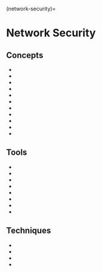 (network-security)=
# Network Security



## Concepts

* [](network-protocols-the-foundation-of-digital-communication-tcp-udp)
* [](the-osi-model-a-framework-for-data-transmission)
* [](common-network-devices-you-need-to-know)
* [](network-protocols-the-foundation-of-digital-communication-arp-dns-dhcp-http-and-ftp)
* [](perimeter-security-defend-your-network-against-malicious-attacks)
* [](secure-peer-to-peer-networks)
* [](how-to-stop-smtp-open-relays)
* [](an-introduction-to-active-directory-and-how-powershell-can-be-used-as-a-security-auditor)
* [](network-sniffing-the-good-the-bad-and-the-ugly)
* [](kerberos-attack-and-defense-techniques)
* [](network-protocols-the-foundation-of-digital-communication-imap-pop3-smtp-rdp-and-vnc)

## Tools

* [](ipsec-is-an-efficient-security-enhancement-to-tcp-ip)
* [](comparing-secure-sockets-layer-ssl-and-secure-http-https-protocols)
* [](transport-layer-security-tls-encrypt-your-information-for-safe-communication)
* [](keep-your-internal-network-secure-from-attack-with-a-dmz-network)
* [](introduction-to-honeypots-honeynets-and-padded-cells)
* [](keep-your-online-applications-safe-with-a-web-application-firewall-waf)
* [](analyzing-arp-responses-in-wireshark)
* [](practical-introduction-to-wireshark)


## Techniques

* [](securing-wireless-network-based-idps-nidps)
* [](secure-your-servers-with-our-advice)
* [](wpa3)
* [](benefits-of-sinkholing)